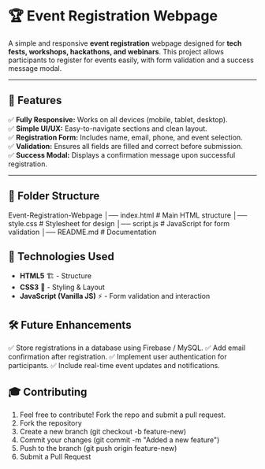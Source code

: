 # 🏆 Event Registration Webpage

A simple and responsive **event registration** webpage designed for **tech fests, workshops, hackathons, and webinars**. This project allows participants to register for events easily, with form validation and a success message modal.

---

## 🌟 Features
✅ **Fully Responsive:** Works on all devices (mobile, tablet, desktop).  
✅ **Simple UI/UX:** Easy-to-navigate sections and clean layout.  
✅ **Registration Form:** Includes name, email, phone, and event selection.  
✅ **Validation:** Ensures all fields are filled and correct before submission.  
✅ **Success Modal:** Displays a confirmation message upon successful registration.  

---

## 📂 Folder Structure
Event-Registration-Webpage
│── index.html # Main HTML structure 
│── style.css # Stylesheet for design 
│── script.js # JavaScript for form validation 
│── README.md # Documentation 

## 🎯 Technologies Used
- **HTML5** 🏗️ - Structure  
- **CSS3** 🎨 - Styling & Layout  
- **JavaScript (Vanilla JS)** ⚡ - Form validation and interaction

## 🛠️ Future Enhancements
✅ Store registrations in a database using Firebase / MySQL.
✅ Add email confirmation after registration.
✅ Implement user authentication for participants.
✅ Include real-time event updates and notifications.

## 🎓 Contributing
1. Feel free to contribute! Fork the repo and submit a pull request.
2. Fork the repository
3. Create a new branch (git checkout -b feature-new)
4. Commit your changes (git commit -m "Added a new feature")
5. Push to the branch (git push origin feature-new)
6. Submit a Pull Request 
